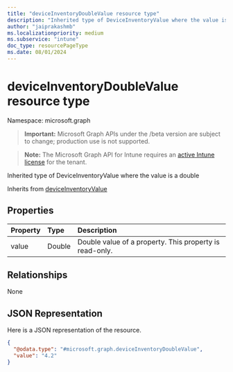 ```yaml
---
title: "deviceInventoryDoubleValue resource type"
description: "Inherited type of DeviceInventoryValue where the value is a double"
author: "jaiprakashmb"
ms.localizationpriority: medium
ms.subservice: "intune"
doc_type: resourcePageType
ms.date: 08/01/2024
---
```


# deviceInventoryDoubleValue resource type

Namespace: microsoft.graph

> **Important:** Microsoft Graph APIs under the /beta version are subject to change; production use is not supported.

> **Note:** The Microsoft Graph API for Intune requires an [active Intune license](https://go.microsoft.com/fwlink/?linkid=839381) for the tenant.

Inherited type of DeviceInventoryValue where the value is a double


Inherits from [deviceInventoryValue](../resources/intune-devices-deviceinventoryvalue.md)

## Properties
|Property|Type|Description|
|:---|:---|:---|
|value|Double|Double value of a property. This property is read-only.|

## Relationships
None

## JSON Representation
Here is a JSON representation of the resource.
<!-- {
  "blockType": "resource",
  "@odata.type": "microsoft.graph.deviceInventoryDoubleValue"
}
-->
``` json
{
  "@odata.type": "#microsoft.graph.deviceInventoryDoubleValue",
  "value": "4.2"
}
```
